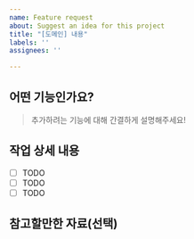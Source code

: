 ```yaml
---
name: Feature request
about: Suggest an idea for this project
title: "[도메인] 내용"
labels: ''
assignees: ''

---
```


## 어떤 기능인가요?

> 추가하려는 기능에 대해 간결하게 설명해주세요!

## 작업 상세 내용

- [ ] TODO
- [ ] TODO
- [ ] TODO

## 참고할만한 자료(선택)
